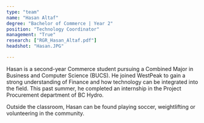 ```yaml
---
type: "team"
name: "Hasan Altaf"
degree: "Bachelor of Commerce | Year 2"
position: "Technology Coordinator"
management: "True"
research: ["RGR_Hasan_Altaf.pdf"]
headshot: "Hasan.JPG"

---
```


Hasan is a second-year Commerce student pursuing a Combined Major in Business and Computer Science (BUCS). He joined WestPeak to gain a strong understanding of Finance and how technology can be integrated into the field. This past summer, he completed an internship in the Project Procurement department of BC Hydro.

Outside the classroom, Hasan can be found playing soccer, weightlifting or volunteering in the community.